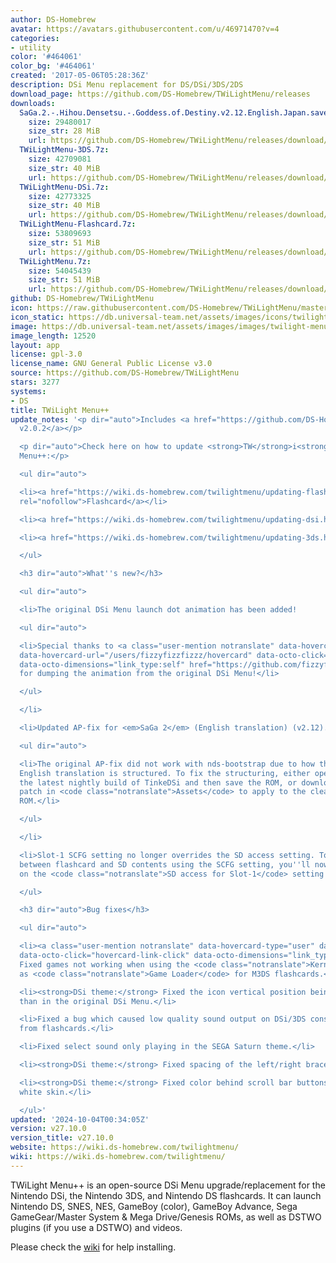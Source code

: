 ```yaml
---
author: DS-Homebrew
avatar: https://avatars.githubusercontent.com/u/46971470?v=4
categories:
- utility
color: '#464061'
color_bg: '#464061'
created: '2017-05-06T05:28:36Z'
description: DSi Menu replacement for DS/DSi/3DS/2DS
download_page: https://github.com/DS-Homebrew/TWiLightMenu/releases
downloads:
  SaGa.2.-.Hihou.Densetsu.-.Goddess.of.Destiny.v2.12.English.Japan.saved.in.TinkeDSi.xdelta:
    size: 29480017
    size_str: 28 MiB
    url: https://github.com/DS-Homebrew/TWiLightMenu/releases/download/v27.10.0/SaGa.2.-.Hihou.Densetsu.-.Goddess.of.Destiny.v2.12.English.Japan.saved.in.TinkeDSi.xdelta
  TWiLightMenu-3DS.7z:
    size: 42709081
    size_str: 40 MiB
    url: https://github.com/DS-Homebrew/TWiLightMenu/releases/download/v27.10.0/TWiLightMenu-3DS.7z
  TWiLightMenu-DSi.7z:
    size: 42773325
    size_str: 40 MiB
    url: https://github.com/DS-Homebrew/TWiLightMenu/releases/download/v27.10.0/TWiLightMenu-DSi.7z
  TWiLightMenu-Flashcard.7z:
    size: 53809693
    size_str: 51 MiB
    url: https://github.com/DS-Homebrew/TWiLightMenu/releases/download/v27.10.0/TWiLightMenu-Flashcard.7z
  TWiLightMenu.7z:
    size: 54045439
    size_str: 51 MiB
    url: https://github.com/DS-Homebrew/TWiLightMenu/releases/download/v27.10.0/TWiLightMenu.7z
github: DS-Homebrew/TWiLightMenu
icon: https://raw.githubusercontent.com/DS-Homebrew/TWiLightMenu/master/booter/Twilight%2B%2B-animated%20icon-fix.gif
icon_static: https://db.universal-team.net/assets/images/icons/twilight-menu.png
image: https://db.universal-team.net/assets/images/images/twilight-menu.png
image_length: 12520
layout: app
license: gpl-3.0
license_name: GNU General Public License v3.0
source: https://github.com/DS-Homebrew/TWiLightMenu
stars: 3277
systems:
- DS
title: TWiLight Menu++
update_notes: '<p dir="auto">Includes <a href="https://github.com/DS-Homebrew/nds-bootstrap/releases/tag/v2.0.2">nds-bootstrap
  v2.0.2</a></p>

  <p dir="auto">Check here on how to update <strong>TW</strong>i<strong>L</strong>ight
  Menu++:</p>

  <ul dir="auto">

  <li><a href="https://wiki.ds-homebrew.com/twilightmenu/updating-flashcard.html"
  rel="nofollow">Flashcard</a></li>

  <li><a href="https://wiki.ds-homebrew.com/twilightmenu/updating-dsi.html" rel="nofollow">DSi</a></li>

  <li><a href="https://wiki.ds-homebrew.com/twilightmenu/updating-3ds.html" rel="nofollow">3DS</a></li>

  </ul>

  <h3 dir="auto">What''s new?</h3>

  <ul dir="auto">

  <li>The original DSi Menu launch dot animation has been added!

  <ul dir="auto">

  <li>Special thanks to <a class="user-mention notranslate" data-hovercard-type="user"
  data-hovercard-url="/users/fizzyfizzfizzz/hovercard" data-octo-click="hovercard-link-click"
  data-octo-dimensions="link_type:self" href="https://github.com/fizzyfizzfizzz">@fizzyfizzfizzz</a>
  for dumping the animation from the original DSi Menu!</li>

  </ul>

  </li>

  <li>Updated AP-fix for <em>SaGa 2</em> (English translation) (v2.12).

  <ul dir="auto">

  <li>The original AP-fix did not work with nds-bootstrap due to how the ROM of the
  English translation is structured. To fix the structuring, either open the ROM using
  the latest nightly build of TinkeDSi and then save the ROM, or download the xdelta
  patch in <code class="notranslate">Assets</code> to apply to the clean Japanese
  ROM.</li>

  </ul>

  </li>

  <li>Slot-1 SCFG setting no longer overrides the SD access setting. To continue switching
  between flashcard and SD contents using the SCFG setting, you''ll now need to turn
  on the <code class="notranslate">SD access for Slot-1</code> setting as well.</li>

  </ul>

  <h3 dir="auto">Bug fixes</h3>

  <ul dir="auto">

  <li><a class="user-mention notranslate" data-hovercard-type="user" data-hovercard-url="/users/lifehackerhansol/hovercard"
  data-octo-click="hovercard-link-click" data-octo-dimensions="link_type:self" href="https://github.com/lifehackerhansol">@lifehackerhansol</a>:
  Fixed games not working when using the <code class="notranslate">Kernel</code> setting
  as <code class="notranslate">Game Loader</code> for M3DS flashcards.</li>

  <li><strong>DSi theme:</strong> Fixed the icon vertical position being 1px higher
  than in the original DSi Menu.</li>

  <li>Fixed a bug which caused low quality sound output on DSi/3DS consoles running
  from flashcards.</li>

  <li>Fixed select sound only playing in the SEGA Saturn theme.</li>

  <li><strong>DSi theme:</strong> Fixed spacing of the left/right brace sprites.</li>

  <li><strong>DSi theme:</strong> Fixed color behind scroll bar buttons in the default
  white skin.</li>

  </ul>'
updated: '2024-10-04T00:34:05Z'
version: v27.10.0
version_title: v27.10.0
website: https://wiki.ds-homebrew.com/twilightmenu/
wiki: https://wiki.ds-homebrew.com/twilightmenu/
---
```

TWiLight Menu++ is an open-source DSi Menu upgrade/replacement for the Nintendo DSi, the Nintendo 3DS, and Nintendo DS flashcards. It can launch Nintendo DS, SNES, NES, GameBoy (color), GameBoy Advance, Sega GameGear/Master System & Mega Drive/Genesis ROMs, as well as DSTWO plugins (if you use a DSTWO) and videos.

Please check the [wiki](https://wiki.ds-homebrew.com/twilightmenu/) for help installing.
